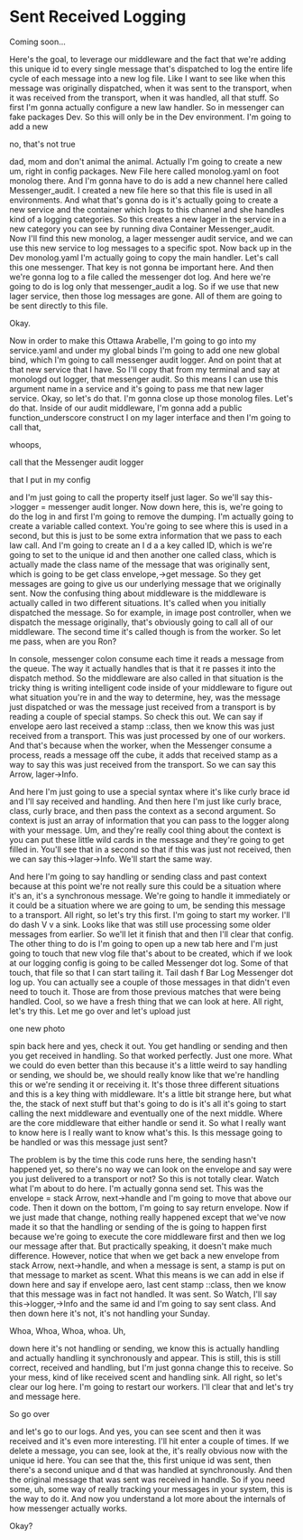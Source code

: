 # Sent Received Logging

Coming soon...

Here's the goal, to leverage our middleware and the fact that we're adding this
unique id to every single message that's dispatched to log the entire life cycle of
each message into a new log file. Like I want to see like when this message was
originally dispatched, when it was sent to the transport, when it was received from
the transport, when it was handled, all that stuff. So first I'm gonna actually
configure a new law handler. So in messenger can fake packages Dev. So this will only
be in the Dev environment. I'm going to add a new

no, that's not true

dad, mom and don't animal the animal. Actually I'm going to create a new um, right in
config packages. New File here called monolog.yaml on foot monolog there. And I'm
gonna have to do is add a new channel here called Messenger_audit. I created a new
file here so that this file is used in all environments. And what that's gonna do is
it's actually going to create a new service and the container which logs to this
channel and she handles kind of a logging categories. So this creates a new lager in
the service in a new category you can see by running diva Container Messenger_audit.
Now I'll find this new monolog, a lager messenger audit service, and we can use this
new service to log messages to a specific spot. Now back up in the Dev monolog.yaml
I'm actually going to copy the main handler. Let's call this one messenger. That key
is not gonna be important here. And then we're gonna log to a file called the
messenger dot log. And here we're going to do is log only that messenger_audit a log.
So if we use that new lager service, then those log messages are gone. All of them
are going to be sent directly to this file.

Okay.

Now in order to make this Ottawa Arabelle, I'm going to go into my service.yaml and
under my global binds I'm going to add one new global bind, which I'm going to call
messenger audit logger. And on point that at that new service that I have. So I'll
copy that from my terminal and say at monologd out logger, that messenger audit. So
this means I can use this argument name in a service and it's going to pass me that
new lager service. Okay, so let's do that. I'm gonna close up those monolog files.
Let's do that. Inside of our audit middleware, I'm gonna add a public
function_underscore construct I on my lager interface and then I'm going to call
that,

whoops,

call that the Messenger audit logger

that I put in my config

and I'm just going to call the property itself just lager. So we'll say this->logger
= messenger audit longer. Now down here, this is, we're going to do the log in and
first I'm going to remove the dumping. I'm actually going to create a variable called
context. You're going to see where this is used in a second, but this is just to be
some extra information that we pass to each law call. And I'm going to create an I d
a a key called ID, which is we're going to set to the unique id and then another one
called class, which is actually made the class name of the message that was
originally sent, which is going to be get class envelope,->get message. So they get
messages are going to give us our underlying message that we originally sent. Now the
confusing thing about middleware is the middleware is actually called in two
different situations. It's called when you initially dispatched the message. So for
example, in image post controller, when we dispatch the message originally, that's
obviously going to call all of our middleware. The second time it's called though is
from the worker. So let me pass, when are you Ron?

In console, messenger colon consume each time it reads a message from the queue. The
way it actually handles that is that it re passes it into the dispatch method. So the
middleware are also called in that situation is the tricky thing is writing
intelligent code inside of your middleware to figure out what situation you're in and
the way to determine, hey, was the message just dispatched or was the message just
received from a transport is by reading a couple of special stamps. So check this
out. We can say if envelope aero last received a stamp ::class, then we know this was
just received from a transport. This was just processed by one of our workers. And
that's because when the worker, when the Messenger consume a process, reads a message
off the cube, it adds that received stamp as a way to say this was just received from
the transport. So we can say this Arrow, lager->Info.

And here I'm just going to use a special syntax where it's like curly brace id and
I'll say received and handling. And then here I'm just like curly brace, class, curly
brace, and then pass the context as a second argument. So context is just an array of
information that you can pass to the logger along with your message. Um, and they're
really cool thing about the context is you can put these little wild cards in the
message and they're going to get filled in. You'll see that in a second so that if
this was just not received, then we can say this->lager->Info. We'll start the same
way.

And here I'm going to say handling or sending class and past context because at this
point we're not really sure this could be a situation where it's an, it's a
synchronous message. We're going to handle it immediately or it could be a situation
where we are going to um, be sending this message to a transport. All right, so let's
try this first. I'm going to start my worker. I'll do dash V v a sink. Looks like
that was still use processing some older messages from earlier. So we'll let it
finish that and then I'll clear that config. The other thing to do is I'm going to
open up a new tab here and I'm just going to touch that new vlog file that's about to
be created, which if we look at our logging config is going to be called Messenger
dot log. Some of that touch, that file so that I can start tailing it. Tail dash f
Bar Log Messenger dot log up. You can actually see a couple of those messages in that
didn't even need to touch it. Those are from those previous matches that were being
handled. Cool, so we have a fresh thing that we can look at here. All right, let's
try this. Let me go over and let's upload just

one new photo

spin back here and yes, check it out. You get handling or sending and then you get
received in handling. So that worked perfectly. Just one more. What we could do even
better than this because it's a little weird to say handling or sending, we should
be, we should really know like that we're handling this or we're sending it or
receiving it. It's those three different situations and this is a key thing with
middleware. It's a little bit strange here, but what the, the stack of next stuff but
that's going to do is it's all it's going to start calling the next middleware and
eventually one of the next middle. Where are the core middleware that either handle
or send it. So what I really want to know here is I really want to know what's this.
Is this message going to be handled or was this message just sent?

The problem is by the time this code runs here, the sending hasn't happened yet, so
there's no way we can look on the envelope and say were you just delivered to a
transport or not? So this is not totally clear. Watch what I'm about to do here. I'm
actually gonna send set. This was the envelope = stack Arrow, next->handle and I'm
going to move that above our code. Then it down on the bottom, I'm going to say
return envelope. Now if we just made that change, nothing really happened except that
we've now made it so that the handling or sending of the is going to happen first
because we're going to execute the core middleware first and then we log our message
after that. But practically speaking, it doesn't make much difference. However,
notice that when we get back a new envelope from stack Arrow, next->handle, and when
a message is sent, a stamp is put on that message to market as scent. What this means
is we can add in else if down here and say if envelope aero, last cent stamp ::class,
then we know that this message was in fact not handled. It was sent. So Watch, I'll
say this->logger,->Info and the same id and I'm going to say sent class. And then
down here it's not, it's not handling your Sunday.

Whoa, Whoa, Whoa, whoa. Uh,

down here it's not handling or sending, we know this is actually handling and
actually handling it synchronously and appear. This is still, this is still correct,
received and handling, but I'm just gonna change this to receive. So your mess, kind
of like received scent and handling sink. All right, so let's clear our log here. I'm
going to restart our workers. I'll clear that and let's try and message here.

So go over

and let's go to our logs. And yes, you can see scent and then it was received and
it's even more interesting. I'll hit enter a couple of times. If we delete a message,
you can see, look at the, it's really obvious now with the unique id here. You can
see that the, this first unique id was sent, then there's a second unique and d that
was handled at synchronously. And then the original message that was sent was
received in handle. So if you need some, uh, some way of really tracking your
messages in your system, this is the way to do it. And now you understand a lot more
about the internals of how messenger actually works.

Okay?